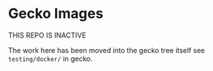 Gecko Images
============

THIS REPO IS INACTIVE

The work here has been moved into the gecko tree itself see
`testing/docker/` in gecko.
